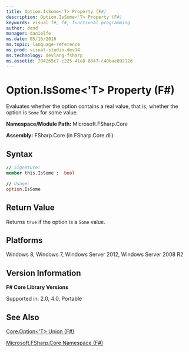 ```yaml
---
title: Option.IsSome<'T> Property (F#)
description: Option.IsSome<'T> Property (F#)
keywords: visual f#, f#, functional programming
author: dend
manager: danielfe
ms.date: 05/16/2016
ms.topic: language-reference
ms.prod: visual-studio-dev14
ms.technology: devlang-fsharp
ms.assetid: 784265c7-c225-41e8-8847-c40bae89212d
---
```


# Option.IsSome<'T> Property (F#)

Evaluates whether the option contains a real value, that is, whether the option is `Some` for some value.

**Namespace/Module Path:** Microsoft.FSharp.Core

**Assembly:** FSharp.Core (in FSharp.Core.dll)


## Syntax

```fsharp
// Signature:
member this.IsSome :  bool

// Usage:
option.IsSome
```

## Return Value

Returns `true` if the option is a `Some` value.

## Platforms
Windows 8, Windows 7, Windows Server 2012, Windows Server 2008 R2

## Version Information
**F# Core Library Versions**

Supported in: 2.0, 4.0, Portable

## See Also
[Core.Option&#60;'T&#62; Union &#40;F&#35;&#41;](Core.Option%5B%27T%5D-Union-%5BFSharp%5D.md)

[Microsoft.FSharp.Core Namespace &#40;F&#35;&#41;](Microsoft.FSharp.Core-Namespace-%5BFSharp%5D.md)
